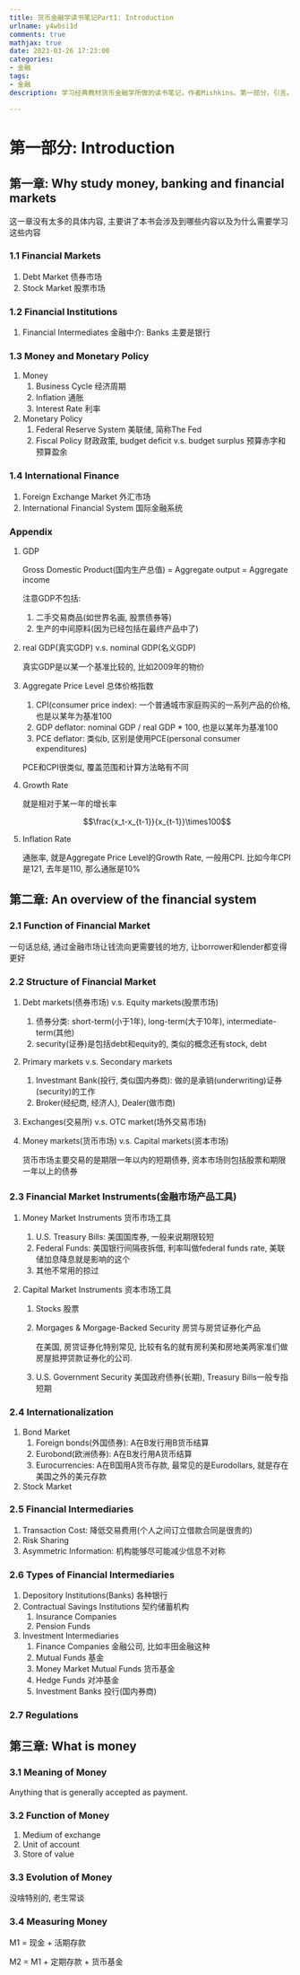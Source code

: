 ```yaml
---
title: 货币金融学读书笔记Part1: Introduction
urlname: y4wbsi1d
comments: true
mathjax: true
date: 2023-03-26 17:23:00
categories:
- 金融
tags:
- 金融
description: 学习经典教材货币金融学所做的读书笔记，作者Mishkins。第一部分，引言。

---
```


# 第一部分: Introduction

## 第一章: Why study money, banking and financial markets



这一章没有太多的具体内容, 主要讲了本书会涉及到哪些内容以及为什么需要学习这些内容

### 1.1 Financial Markets

1. Debt Market 债券市场
2. Stock Market 股票市场

### 1.2 Financial Institutions

1. Financial Intermediates 金融中介: Banks 主要是银行

### 1.3 Money and Monetary Policy 

1. Money
   1. Business Cycle 经济周期
   2. Inflation 通胀
   3. Interest Rate 利率
2. Monetary Policy
   1. Federal Reserve System 美联储, 简称The Fed
   2. Fiscal Policy 财政政策, budget deficit v.s. budget surplus 预算赤字和预算盈余

### 1.4 International Finance

1. Foreign Exchange Market 外汇市场
2. International Financial System 国际金融系统

### Appendix

1. GDP

   Gross Domestic Product(国内生产总值) = Aggregate output = Aggregate income

   注意GDP不包括:

   1. 二手交易商品(如世界名画, 股票债券等)
   2. 生产的中间原料(因为已经包括在最终产品中了)

2. real GDP(真实GDP) v.s. nominal GDP(名义GDP)

   真实GDP是以某一个基准比较的, 比如2009年的物价

3. Aggregate Price Level 总体价格指数

   1. CPI(consumer price index): 一个普通城市家庭购买的一系列产品的价格, 也是以某年为基准100
   2. GDP deflator: nominal GDP / real GDP * 100, 也是以某年为基准100
   3. PCE deflator: 类似b, 区别是使用PCE(personal consumer expenditures)

   PCE和CPI很类似, 覆盖范围和计算方法略有不同

4. Growth Rate

   就是相对于某一年的增长率

   $$\frac{x_t-x_{t-1}}{x_{t-1}}\times100$$

5. Inflation Rate

   通胀率, 就是Aggregate Price Level的Growth Rate, 一般用CPI. 比如今年CPI是121, 去年是110, 那么通胀是10%

## 第二章: An overview of the financial system

### 2.1 Function of Financial Market

一句话总结, 通过金融市场让钱流向更需要钱的地方, 让borrower和lender都变得更好

### 2.2 Structure of Financial Market

1. Debt markets(债券市场) v.s. Equity markets(股票市场)

   1. 债券分类: short-term(小于1年),  long-term(大于10年), intermediate-term(其他)
   2. security(证券)是包括debt和equity的, 类似的概念还有stock, debt

2. Primary markets v.s. Secondary markets

   1. Investmant Bank(投行, 类似国内券商): 做的是承销(underwriting)证券(security)的工作
   2. Broker(经纪商, 经济人), Dealer(做市商)

3. Exchanges(交易所) v.s. OTC market(场外交易市场)

4. Money markets(货币市场) v.s. Capital markets(资本市场)

   货币市场主要交易的是期限一年以内的短期债券, 资本市场则包括股票和期限一年以上的债券

### 2.3 Financial Market Instruments(金融市场产品工具)

1. Money Market Instruments 货币市场工具

   1. U.S. Treasury Bills: 美国国库券, 一般来说期限较短
   2. Federal Funds: 美国银行间隔夜拆借, 利率叫做federal funds rate, 美联储加息降息就是影响的这个
   3. 其他不常用的掠过

2. Capital Market Instruments 资本市场工具

   1. Stocks 股票

   2. Morgages & Morgage-Backed Security 房贷与房贷证券化产品

      在美国, 房贷证券化特别常见, 比较有名的就有房利美和房地美两家准们做房屋抵押贷款证券化的公司.

   3. U.S. Government Security 美国政府债券(长期), Treasury Bills一般专指短期

### 2.4 Internationalization

1. Bond Market
   1. Foreign bonds(外国债券): A在B发行用B货币结算
   2. Eurobond(欧洲债券): A在B发行用A货币结算
   3. Eurocurrencies: A在B国用A货币存款, 最常见的是Eurodollars, 就是存在美国之外的美元存款
2. Stock Market

### 2.5 Financial Intermediaries

1. Transaction Cost: 降低交易费用(个人之间订立借款合同是很贵的)
2. Risk Sharing
3. Asymmetric Information: 机构能够尽可能减少信息不对称

### 2.6 Types of Financial Intermediaries

1. Depository Institutions(Banks) 各种银行
2. Contractual Savings Institutions 契约储蓄机构
   1. Insurance Companies
   2. Pension Funds
3. Investment Intermediaries
   1. Finance Companies 金融公司, 比如丰田金融这种
   2. Mutual Funds 基金
   3. Money Market Mutual Funds 货币基金
   4. Hedge Funds 对冲基金
   5. Investment Banks 投行(国内券商)

### 2.7 Regulations

## 第三章: What is money

### 3.1 Meaning of Money

Anything that is generally accepted as payment.

### 3.2 Function of Money

1. Medium of exchange
2. Unit of account
3. Store of value

### 3.3 Evolution of Money

没啥特别的, 老生常谈

### 3.4 Measuring Money

M1 = 现金 + 活期存款

M2 = M1 + 定期存款 + 货币基金







